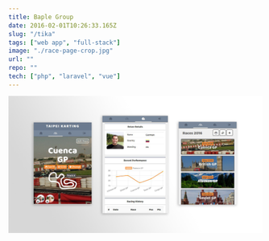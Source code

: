 ```yaml
---
title: Baple Group
date: 2016-02-01T10:26:33.165Z
slug: "/tika"
tags: ["web app", "full-stack"]
image: "./race-page-crop.jpg"
url: ""
repo: ""
tech: ["php", "laravel", "vue"]
---
```


![screen-views](./tika-views.jpg)
